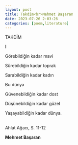 ```yaml
---
layout: post
title: Takdim<br>Mehmet Başaran
date: 2023-07-26 2:03:26
categories: [poem,literature]
---
```



TAKDİM

I <br>

Görebildiğin kadar mavi<br>

Sürebildiğin kadar toprak<br>

Sarabildiğin kadar kadın<br>

Bu dünya<br>

Güvenebildiğin kadar dost<br>

Düşünebildiğin kadar güzel<br>

Yaşayabildiğin kadar dünya.<br>

<br>
Ahlat Ağacı, S. 11-12<br>

<b>Mehmet Başaran</b>
